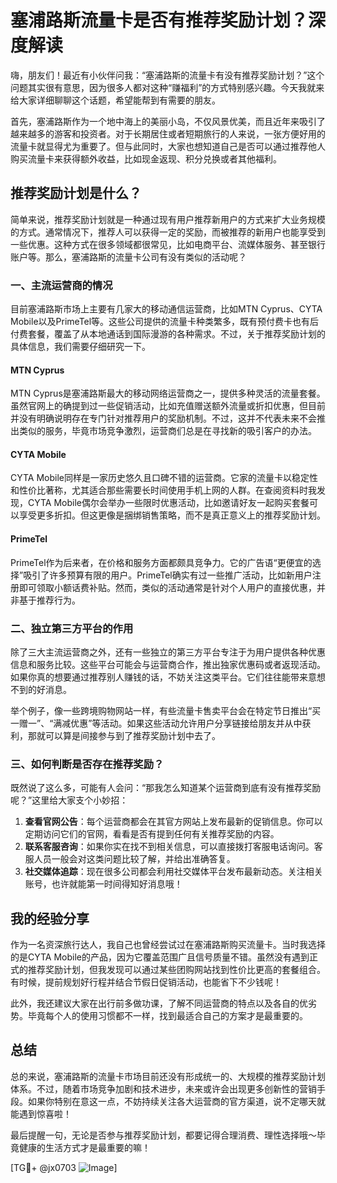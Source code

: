 # 塞浦路斯流量卡是否有推荐奖励计划？深度解读

嗨，朋友们！最近有小伙伴问我：“塞浦路斯的流量卡有没有推荐奖励计划？”这个问题其实很有意思，因为很多人都对这种“赚福利”的方式特别感兴趣。今天我就来给大家详细聊聊这个话题，希望能帮到有需要的朋友。

首先，塞浦路斯作为一个地中海上的美丽小岛，不仅风景优美，而且近年来吸引了越来越多的游客和投资者。对于长期居住或者短期旅行的人来说，一张方便好用的流量卡就显得尤为重要了。但与此同时，大家也想知道自己是否可以通过推荐他人购买流量卡来获得额外收益，比如现金返现、积分兑换或者其他福利。

## 推荐奖励计划是什么？

简单来说，推荐奖励计划就是一种通过现有用户推荐新用户的方式来扩大业务规模的方式。通常情况下，推荐人可以获得一定的奖励，而被推荐的新用户也能享受到一些优惠。这种方式在很多领域都很常见，比如电商平台、流媒体服务、甚至银行账户等。那么，塞浦路斯的流量卡公司有没有类似的活动呢？

### 一、主流运营商的情况

目前塞浦路斯市场上主要有几家大的移动通信运营商，比如MTN Cyprus、CYTA Mobile以及PrimeTel等。这些公司提供的流量卡种类繁多，既有预付费卡也有后付费套餐，覆盖了从本地通话到国际漫游的各种需求。不过，关于推荐奖励计划的具体信息，我们需要仔细研究一下。

#### MTN Cyprus
MTN Cyprus是塞浦路斯最大的移动网络运营商之一，提供多种灵活的流量套餐。虽然官网上的确提到过一些促销活动，比如充值赠送额外流量或折扣优惠，但目前并没有明确说明存在专门针对推荐用户的奖励机制。不过，这并不代表未来不会推出类似的服务，毕竟市场竞争激烈，运营商们总是在寻找新的吸引客户的办法。

#### CYTA Mobile
CYTA Mobile同样是一家历史悠久且口碑不错的运营商。它家的流量卡以稳定性和性价比著称，尤其适合那些需要长时间使用手机上网的人群。在查阅资料时我发现，CYTA Mobile偶尔会举办一些限时优惠活动，比如邀请好友一起购买套餐可以享受更多折扣。但这更像是捆绑销售策略，而不是真正意义上的推荐奖励计划。

#### PrimeTel
PrimeTel作为后来者，在价格和服务方面都颇具竞争力。它的广告语“更便宜的选择”吸引了许多预算有限的用户。PrimeTel确实有过一些推广活动，比如新用户注册即可领取小额话费补贴。然而，类似的活动通常是针对个人用户的直接优惠，并非基于推荐行为。

### 二、独立第三方平台的作用

除了三大主流运营商之外，还有一些独立的第三方平台专注于为用户提供各种优惠信息和服务比较。这些平台可能会与运营商合作，推出独家优惠码或者返现活动。如果你真的想要通过推荐别人赚钱的话，不妨关注这类平台。它们往往能带来意想不到的好消息。

举个例子，像一些跨境购物网站一样，有些流量卡售卖平台会在特定节日推出“买一赠一”、“满减优惠”等活动。如果这些活动允许用户分享链接给朋友并从中获利，那就可以算是间接参与到了推荐奖励计划中去了。

### 三、如何判断是否存在推荐奖励？

既然说了这么多，可能有人会问：“那我怎么知道某个运营商到底有没有推荐奖励呢？”这里给大家支个小妙招：

1. **查看官网公告**：每个运营商都会在其官方网站上发布最新的促销信息。你可以定期访问它们的官网，看看是否有提到任何有关推荐奖励的内容。
2. **联系客服咨询**：如果你实在找不到相关信息，可以直接拨打客服电话询问。客服人员一般会对这类问题比较了解，并给出准确答复。
3. **社交媒体追踪**：现在很多公司都会利用社交媒体平台发布最新动态。关注相关账号，也许就能第一时间得知好消息哦！

## 我的经验分享

作为一名资深旅行达人，我自己也曾经尝试过在塞浦路斯购买流量卡。当时我选择的是CYTA Mobile的产品，因为它覆盖范围广且信号质量不错。虽然没有遇到正式的推荐奖励计划，但我发现可以通过某些团购网站找到性价比更高的套餐组合。有时候，提前规划好行程并结合节假日促销活动，也能省下不少钱呢！

此外，我还建议大家在出行前多做功课，了解不同运营商的特点以及各自的优劣势。毕竟每个人的使用习惯都不一样，找到最适合自己的方案才是最重要的。

## 总结

总的来说，塞浦路斯的流量卡市场目前还没有形成统一的、大规模的推荐奖励计划体系。不过，随着市场竞争加剧和技术进步，未来或许会出现更多创新性的营销手段。如果你特别在意这一点，不妨持续关注各大运营商的官方渠道，说不定哪天就能遇到惊喜啦！

最后提醒一句，无论是否参与推荐奖励计划，都要记得合理消费、理性选择哦～毕竟健康的生活方式才是最重要的嘛！

[TG💪+ @jx0703 ![Image](https://github.com/user-attachments/assets/dbca1d08-cadb-493c-b0ec-ad6f7a83f270)]